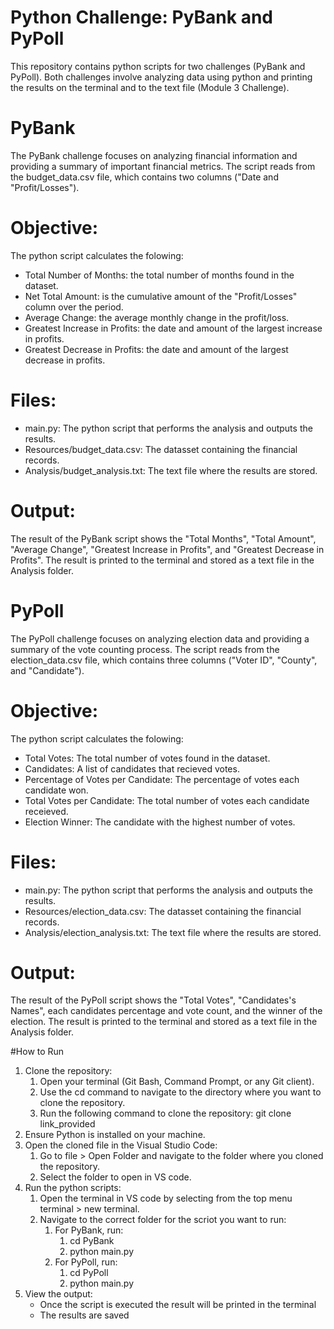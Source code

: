 # Python Challenge: PyBank and PyPoll
This repository contains python scripts for two challenges (PyBank and PyPoll). Both challenges involve analyzing data using python and printing the results on the terminal and to the text file (Module 3 Challenge).

# PyBank
The PyBank challenge focuses on analyzing financial information and providing a summary of important financial metrics. The script reads from the budget_data.csv file, which contains two columns ("Date and "Profit/Losses"). 

# Objective:
The python script calculates the folowing:
  - Total Number of Months: the total number of months found in the dataset.
  - Net Total Amount: is the cumulative amount of the "Profit/Losses" column over the period.
  - Average Change: the average monthly change in the profit/loss.
  - Greatest Increase in Profits: the date and amount of the largest increase in profits.
  - Greatest Decrease in Profits: the date and amount of the largest decrease in profits.

# Files:
  - main.py: The python script that performs the analysis and outputs the results.
  - Resources/budget_data.csv: The datasset containing the financial records.
  - Analysis/budget_analysis.txt: The text file where the results are stored.

# Output:
The result of the PyBank script shows the "Total Months", "Total Amount", "Average Change", "Greatest Increase in Profits", and "Greatest Decrease in Profits". The result is printed to the terminal and stored as a text file in the Analysis folder.

# PyPoll

The PyPoll challenge focuses on analyzing election data and providing a summary of the vote counting process. The script reads from the election_data.csv file, which contains three columns ("Voter ID", "County", and "Candidate").

# Objective:
The python script calculates the folowing:
  - Total Votes: The total number of votes found in the dataset.
  - Candidates: A list of candidates that recieved votes.
  - Percentage of Votes per Candidate: The percentage of votes each candidate won.
  - Total Votes per Candidate: The total number of votes each candidate receieved.
  - Election Winner: The candidate with the highest number of votes.

# Files:
  - main.py: The python script that performs the analysis and outputs the results.
  - Resources/election_data.csv: The datasset containing the financial records.
  - Analysis/election_analysis.txt: The text file where the results are stored.

# Output:
The result of the PyPoll script shows the "Total Votes", "Candidates's Names", each candidates percentage and vote count, and the winner of the election. The result is printed to the terminal and stored as a text file in the Analysis folder.

#How to Run
  1. Clone the repository:
       1. Open your terminal (Git Bash, Command Prompt, or any Git client).
       2. Use the cd command to navigate to the directory where you want to clone the repository.
       3. Run the following command to clone the repository: git clone link_provided
  2. Ensure Python is installed on your machine.
  3. Open the cloned file in the Visual Studio Code:
       1. Go to file > Open Folder and navigate to the folder where you cloned the repository.
       2. Select the folder to open in VS code.
  4. Run the python scripts:
       1. Open the terminal in VS code by selecting from the top menu terminal > new terminal.
       2. Navigate to the correct folder for the scriot you want to run:
            1. For PyBank, run:
                 1. cd PyBank
                 2. python main.py
            2. For PyPoll, run:
                 1. cd PyPoll
                 2. python main.py
  5. View the output:
       - Once the script is executed the result will be printed in the terminal
       - The results are saved  


